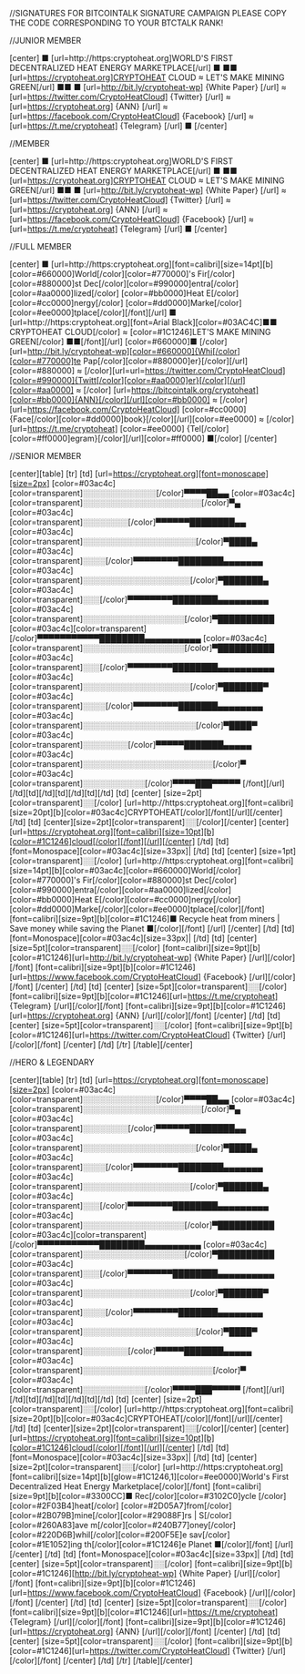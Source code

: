 //SIGNATURES FOR BITCOINTALK SIGNATURE CAMPAIGN PLEASE COPY THE CODE CORRESPONDING TO YOUR BTCTALK RANK!

//JUNIOR MEMBER

[center]
■   [url=http://https:cryptoheat.org]WORLD'S FIRST DECENTRALIZED HEAT ENERGY MARKETPLACE[/url]   ■
■■   [url=https://cryptoheat.org]CRYPTOHEAT CLOUD  ≈  LET'S MAKE MINING GREEN[/url]   ■■
■ [url=http://bit.ly/cryptoheat-wp] {White Paper} [/url] ≈ [url=https://twitter.com/CryptoHeatCloud] {Twitter} [/url] ≈ [url=https://cryptoheat.org] {ANN} [/url] ≈ [url=https://facebook.com/CryptoHeatCloud] {Facebook} [/url] ≈ [url=https://t.me/cryptoheat] {Telegram} [/url] ■
[/center]


//MEMBER

[center]
■   [url=http://https:cryptoheat.org]WORLD'S FIRST DECENTRALIZED HEAT ENERGY MARKETPLACE[/url]   ■
■■   [url=https://cryptoheat.org]CRYPTOHEAT CLOUD  ≈  LET'S MAKE MINING GREEN[/url]   ■■
■ [url=http://bit.ly/cryptoheat-wp] {White Paper} [/url] ≈ [url=https://twitter.com/CryptoHeatCloud] {Twitter} [/url] ≈ [url=https://cryptoheat.org] {ANN} [/url] ≈ [url=https://facebook.com/CryptoHeatCloud] {Facebook} [/url] ≈ [url=https://t.me/cryptoheat] {Telegram} [/url] ■
[/center]


//FULL MEMBER

[center]
■    [url=http://https:cryptoheat.org][font=calibri][size=14pt][b][color=#660000]World[/color][color=#770000]'s Fir[/color][color=#880000]st Dec[/color][color=#990000]entra[/color][color=#aa0000]lized[/color] [color=#bb0000]Heat E[/color][color=#cc0000]nergy[/color] [color=#dd0000]Marke[/color][color=#ee0000]tplace[/color][/font][/url]     ■
[url=http://https:cryptoheat.org][font=Arial Black][color=#03AC4C]■■   CRYPTOHEAT CLOUD[/color] ≈ [color=#1C1246]LET'S MAKE MINING GREEN[/color]   ■■[/font][/url]
[color=#660000]■ [/color][url=http://bit.ly/cryptoheat-wp][color=#660000]{Whi[/color][color=#770000]te Pap[/color][color=#880000]er}[/color][/url][color=#880000] ≈ [/color][url=url=https://twitter.com/CryptoHeatCloud][color=#990000]{Twitt[/color][color=#aa0000]er}[/color][/url][color=#aa0000] ≈ [/color] [url=https://bitcointalk.org/cryptoheat][color=#bb0000]{ANN}[/color][/url][color=#bb0000] ≈ [/color][url=https://facebook.com/CryptoHeatCloud] [color=#cc0000] {Face[/color][color=#dd0000]book}[/color][/url][color=#ee0000] ≈ [/color][url=https://t.me/cryptoheat] [color=#ee0000] {Tel[/color][color=#ff0000]egram}[/color][/url][color=#ff0000] ■[/color]
[/center]


//SENIOR MEMBER

[center][table]
[tr]
[td]
[url=https://cryptoheat.org][font=monoscape][size=2px]
[color=#03ac4c][color=transparent]░░░░░░░░░░░░░[/color]▀▀▀▀██▄▄
[color=#03ac4c][color=transparent]░░░░░░░░░░░░░░░░░░░░░[/color]▀▄
[color=#03ac4c][color=transparent]░░░░░░░░[/color]▀▀▀▀▀▀████████▄▄
[color=#03ac4c][color=transparent]░░░░░░░░░░░░░░░░░░░░[/color]▀████▄
[color=#03ac4c][color=transparent]░░░░[/color]▀▀▀▀▀▀▀▀████████▄▄▄▄▄▄▄
[color=#03ac4c][color=transparent]░░░░░░░░░░░░░░░░░░░[/color]▀███████▄
[color=#03ac4c][color=transparent]░░░[/color]▀▀▀▀▀▀▀▀████████▄▄▄▄▄▄▄▄▄
[color=#03ac4c][color=transparent]░░░░░░░░░░░░░░░░░░[/color]▀██████████
[color=#03ac4c][color=transparent][/color]▀▀▀▀▀▀▀▀▀▀▀████████▄▄▄▄▄▄▄▄▄▄
[color=#03ac4c][color=transparent]░░░░░░░░░░░░░░░░░░[/color]▀██████████
[color=#03ac4c][color=transparent]░░░[/color]▀▀▀▀▀▀▀▀████████▄▄▄▄▄▄▄▄▄▄
[color=#03ac4c][color=transparent]░░░░░░░░░░░░░░░░░░░[/color]▀███████▀
[color=#03ac4c][color=transparent]░░░░[/color]▀▀▀▀▀▀▀▀███████▄▄▄▄▄▄▄▄
[color=#03ac4c][color=transparent]░░░░░░░░░░░░░░░░░░░░[/color]▀████▀
[color=#03ac4c][color=transparent]░░░░░░░░[/color]▀▀▀▀▀███████▄▄▄▄▄
[color=#03ac4c][color=transparent]░░░░░░░░░░░░░░░░░░░░░░░[/color]▀
[color=#03ac4c][color=transparent]░░░░░░░░░░░[/color]▀▀▀▀███▀▀▀▀▀
[/font][/url]
[/td][td][/td][td][/td][td][/td]
[td]
[center]
[size=2pt][color=transparent]░░[/color]
[url=http://https:cryptoheat.org][font=calibri][size=20pt][b][color=#03ac4c]CRYPTOHEAT[/color][/font][/url][/center]
[/td]
[td]
[center][size=2pt][color=transparent]░░[/color][/center]
[center][url=https://cryptoheat.org][font=calibri][size=10pt][b][color=#1C1246]cloud[/color][/font][/url][/center]
[/td]
[td]
[font=Monospace][color=#03ac4c][size=33px]|
[/td]
[td]
[center]
[size=1pt][color=transparent]░░[/color]
[url=http://https:cryptoheat.org][font=calibri][size=14pt][b][color=#03ac4c][color=#660000]World[/color][color=#770000]'s Fir[/color][color=#880000]st Dec[/color][color=#990000]entra[/color][color=#aa0000]lized[/color] [color=#bb0000]Heat E[/color][color=#cc0000]nergy[/color] [color=#dd0000]Marke[/color][color=#ee0000]tplace[/color][/font]
[font=calibri][size=9pt][b][color=#1C1246]■ Recycle heat from miners | Save money while saving the Planet ■[/color][/font]
[/url]
[/center]
[/td]
[td]
[font=Monospace][color=#03ac4c][size=33px]|
[/td]
[td]
[center]
[size=5pt][color=transparent]░░[/color]
[font=calibri][size=9pt][b][color=#1C1246][url=http://bit.ly/cryptoheat-wp] {White Paper} [/url][/color][/font]
[font=calibri][size=9pt][b][color=#1C1246][url=https://www.facebook.com/CryptoHeatCloud] {Facebook} [/url][/color][/font]
[/center]
[/td]
[td]
[center]
[size=5pt][color=transparent]░░[/color]
[font=calibri][size=9pt][b][color=#1C1246][url=https://t.me/cryptoheat] {Telegram} [/url][/color][/font]
[font=calibri][size=9pt][b][color=#1C1246][url=https://cryptoheat.org] {ANN} [/url][/color][/font]
[/center]
[/td]
[td]
[center]
[size=5pt][color=transparent]░░[/color]
[font=calibri][size=9pt][b][color=#1C1246][url=https://twitter.com/CryptoHeatCloud] {Twitter} [/url][/color][/font]
[/center]
[/td]
[/tr]
[/table][/center]


//HERO & LEGENDARY

[center][table]
[tr]
[td]
[url=https://cryptoheat.org][font=monoscape][size=2px]
[color=#03ac4c][color=transparent]░░░░░░░░░░░░░[/color]▀▀▀▀██▄▄
[color=#03ac4c][color=transparent]░░░░░░░░░░░░░░░░░░░░░[/color]▀▄
[color=#03ac4c][color=transparent]░░░░░░░░[/color]▀▀▀▀▀▀████████▄▄
[color=#03ac4c][color=transparent]░░░░░░░░░░░░░░░░░░░░[/color]▀████▄
[color=#03ac4c][color=transparent]░░░░[/color]▀▀▀▀▀▀▀▀████████▄▄▄▄▄▄▄
[color=#03ac4c][color=transparent]░░░░░░░░░░░░░░░░░░░[/color]▀███████▄
[color=#03ac4c][color=transparent]░░░[/color]▀▀▀▀▀▀▀▀████████▄▄▄▄▄▄▄▄▄
[color=#03ac4c][color=transparent]░░░░░░░░░░░░░░░░░░[/color]▀██████████
[color=#03ac4c][color=transparent][/color]▀▀▀▀▀▀▀▀▀▀▀████████▄▄▄▄▄▄▄▄▄▄
[color=#03ac4c][color=transparent]░░░░░░░░░░░░░░░░░░[/color]▀██████████
[color=#03ac4c][color=transparent]░░░[/color]▀▀▀▀▀▀▀▀████████▄▄▄▄▄▄▄▄▄▄
[color=#03ac4c][color=transparent]░░░░░░░░░░░░░░░░░░░[/color]▀███████▀
[color=#03ac4c][color=transparent]░░░░[/color]▀▀▀▀▀▀▀▀███████▄▄▄▄▄▄▄▄
[color=#03ac4c][color=transparent]░░░░░░░░░░░░░░░░░░░░[/color]▀████▀
[color=#03ac4c][color=transparent]░░░░░░░░[/color]▀▀▀▀▀███████▄▄▄▄▄
[color=#03ac4c][color=transparent]░░░░░░░░░░░░░░░░░░░░░░░[/color]▀
[color=#03ac4c][color=transparent]░░░░░░░░░░░[/color]▀▀▀▀███▀▀▀▀▀
[/font][/url]
[/td][td][/td][td][/td][td][/td]
[td]
[center]
[size=2pt][color=transparent]░░[/color]
[url=http://https:cryptoheat.org][font=calibri][size=20pt][b][color=#03ac4c]CRYPTOHEAT[/color][/font][/url][/center]
[/td]
[td]
[center][size=2pt][color=transparent]░░[/color][/center]
[center][url=https://cryptoheat.org][font=calibri][size=10pt][b][color=#1C1246]cloud[/color][/font][/url][/center]
[/td]
[td]
[font=Monospace][color=#03ac4c][size=33px]|
[/td]
[td]
[center]
[size=2pt][color=transparent]░░[/color]
[url=http://https:cryptoheat.org][font=calibri][size=14pt][b][glow=#1C1246,1][color=#ee0000]World's First Decentralized Heat Energy Marketplace[/color][/font]
[font=calibri][size=9pt][b][color=#3300CC]■ Rec[/color][color=#3102C0]ycle [/color][color=#2F03B4]heat[/color] [color=#2D05A7]from[/color] [color=#2B079B]mine[/color][color=#29088F]rs | S[/color][color=#260A83]ave m[/color][color=#240B77]oney[/color] [color=#220D6B]whil[/color][color=#200F5E]e sav[/color][color=#1E1052]ing th[/color][color=#1C1246]e Planet ■[/color][/font]
[/url]
[/center]
[/td]
[td]
[font=Monospace][color=#03ac4c][size=33px]|
[/td]
[td]
[center]
[size=5pt][color=transparent]░░[/color]
[font=calibri][size=9pt][b][color=#1C1246][http://bit.ly/cryptoheat-wp] {White Paper} [/url][/color][/font]
[font=calibri][size=9pt][b][color=#1C1246][url=https://www.facebook.com/CryptoHeatCloud] {Facebook} [/url][/color][/font]
[/center]
[/td]
[td]
[center]
[size=5pt][color=transparent]░░[/color]
[font=calibri][size=9pt][b][color=#1C1246][url=https://t.me/cryptoheat] {Telegram} [/url][/color][/font]
[font=calibri][size=9pt][b][color=#1C1246][url=https://cryptoheat.org] {ANN} [/url][/color][/font]
[/center]
[/td]
[td]
[center]
[size=5pt][color=transparent]░░[/color]
[font=calibri][size=9pt][b][color=#1C1246][url=https://twitter.com/CryptoHeatCloud] {Twitter} [/url][/color][/font]
[/center]
[/td]
[/tr]
[/table][/center]
